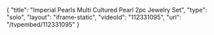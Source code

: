 {
    "title": "Imperial Pearls Multi Cultured Pearl 2pc Jewelry Set",
    "type": "solo",
    "layout": "iframe-static",
    "videoId": "112331095",
    "url": "\/tvpembed\/112331095"
}